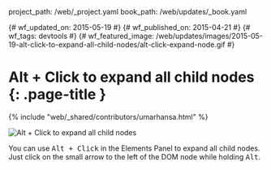 project_path: /web/_project.yaml book_path: /web/updates/_book.yaml

{# wf_updated_on: 2015-05-19 #} {# wf_published_on: 2015-04-21 #} {# wf_tags: devtools #} {# wf_featured_image: /web/updates/images/2015-05-19-alt-click-to-expand-all-child-nodes/alt-click-expand-node.gif #}

# Alt + Click to expand all child nodes {: .page-title }

{% include "web/_shared/contributors/umarhansa.html" %}

<img src="/web/updates/images/2015-05-19-alt-click-to-expand-all-child-nodes/alt-click-expand-node.gif" alt="Alt + Click to expand all child nodes" />

You can use <kbd class="kbd">Alt + Click</kbd> in the Elements Panel to expand all child nodes. Just click on the small arrow to the left of the DOM node while holding <kbd class="kbd">Alt</kbd>.